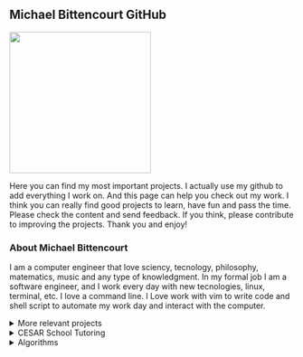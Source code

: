 ##  Michael Bittencourt GitHub

<img src="https://avatars.githubusercontent.com/u/7675136?v=4" width="250" />

Here you can find my most important projects. I actually use my github to add everything I work on. And this page can help you check out my work.
I think you can really find good projects to learn, have fun and pass the time. Please check the content and send feedback. If you think, please contribute to improving the projects.
Thank you and enjoy!

### About Michael Bittencourt

I am a computer engineer that love sciency, tecnology, philosophy, matematics, music and any type of knowledgment. In my formal job I am a software engineer, and I work every day with new tecnologies, linux, terminal, etc. I love a command line. I Love work with vim to write code and shell script to automate my work day and interact with the computer.

<details>
  <summary>More relevant projects</summary>
    <ul>
      <li><a href="https://github.com/MichaelBittencourt/NCL-Generator-API">NCL Generator API</a></li>
      <li><a href="https://github.com/MichaelBittencourt/ncljs">Ncljs</a></li>
      <li><a href="https://github.com/MichaelBittencourt/.dotfiles">.dotfiles</a></li>
      <li><a href="https://github.com/MichaelBittencourt/TerCanvas">TerCanvas</a></li>
      <li><a href="https://github.com/MichaelBittencourt/MichaelShell">Michael Shell</a></li>
      <li><a href="https://github.com/MichaelBittencourt/NeuralNetwork">Neural Network</a></li>
      <li><a href="https://github.com/MichaelBittencourt/PigDev">PigDev</a></li>
    </ul>
</details>


<details>
  <summary>CESAR School Tutoring</summary>
    <ul>
      <li><a href="https://github.com/MichaelBittencourt/ProcessSchedulerCalculator">Process Scheduler Calculator</a></li>
      <li><a href="https://github.com/MichaelBittencourt/Threads-Examples">Threads Examples</a></li>
      <li><a href="https://github.com/MichaelBittencourt/RedirectionPipeExamples">Redirection Pipe Examples</a></li>
      <li><a href="https://github.com/MichaelBittencourt/MichaelShell">Michael Shell</a></li>
      <li><a href="https://github.com/MichaelBittencourt/creatingProcessLinuxExample">Creating Process Linux</a></li>
      <li><a href="https://github.com/MichaelBittencourt/copy_file">Simple program C</a></li>
      <li><a href="https://github.com/MichaelBittencourt/MakefileExamples">Makefile Example</a></li>
      <li><a href="https://github.com/MichaelBittencourt/Simple-Java-Examples">Simple Java Examples</a></li>
      <li><a href="https://github.com/MichaelBittencourt/SemaphoreExample">Semaphore Examples</a></li>
      <li><a href="https://github.com/MichaelBittencourt/ProductConsumer">Productor Consumer</a></li>
    </ul>
</details>

<details>
  <summary>Algorithms</summary>
    <ul>
      <li><a href="https://github.com/MichaelBittencourt/multplyOne">multiplyOne</a></li>
      <li><a href="https://github.com/MichaelBittencourt/FloodFill">FloodFill</a></li>
      <li><a href="https://github.com/MichaelBittencourt/SwapNodeAlgo">SwapNodeAlgo</a></li>
    </ul>
</details>

